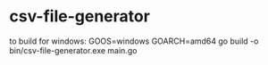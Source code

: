 # csv-file-generator

to build for windows:
GOOS=windows GOARCH=amd64 go build -o bin/csv-file-generator.exe main.go